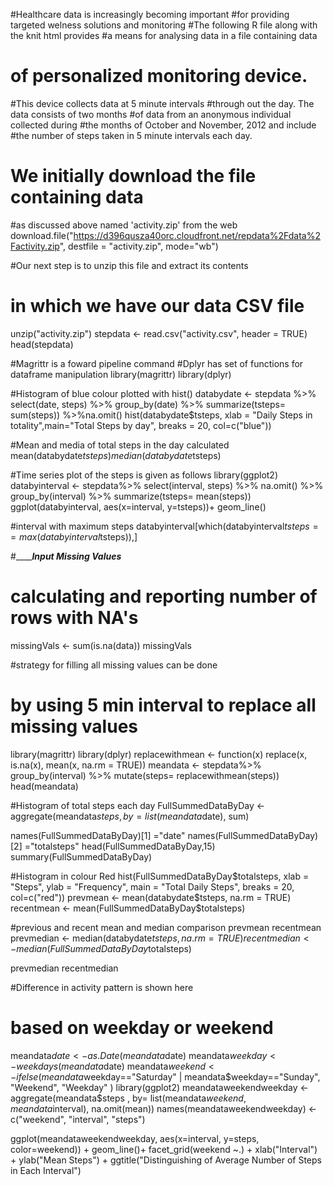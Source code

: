 #Healthcare data is increasingly becoming important
#for providing targeted welness solutions and monitoring
#The following R file along with the knit html provides
#a means for analysing data in a file containing data
# of personalized monitoring device.
#This device collects data at 5 minute intervals 
#through out the day. The data consists of two months
#of data from an anonymous individual collected during 
#the months of October and November, 2012 and include
#the number of steps taken in 5 minute intervals each day.



# We initially download the file containing data
#as discussed above named 'activity.zip' from the web
download.file("https://d396qusza40orc.cloudfront.net/repdata%2Fdata%2Factivity.zip", destfile = "activity.zip", mode="wb")

#Our next step is to unzip this file and extract its contents
# in which we have our data CSV file
unzip("activity.zip")
stepdata <- read.csv("activity.csv", header = TRUE)
head(stepdata)

#Magrittr is a foward pipeline command
#Dplyr has set of functions for dataframe manipulation
library(magrittr)
library(dplyr)

#Histogram of blue colour plotted with hist()
databydate <- stepdata %>% select(date, steps) %>% group_by(date) %>% summarize(tsteps= sum(steps)) %>%na.omit()
hist(databydate$tsteps, xlab = "Daily Steps in totality",main="Total Steps by day", breaks = 20, col=c("blue"))

#Mean and media of total steps in the day calculated
mean(databydate$tsteps)
median(databydate$tsteps)

#Time series plot of the steps is given as follows
library(ggplot2)
databyinterval <- stepdata%>% select(interval, steps) %>% na.omit() %>% group_by(interval) %>% summarize(tsteps= mean(steps)) 
ggplot(databyinterval, aes(x=interval, y=tsteps))+ geom_line()

#interval with maximum steps
databyinterval[which(databyinterval$tsteps== max(databyinterval$tsteps)),]


#_______Input Missing Values___

# calculating and reporting number of rows with NA's
missingVals <- sum(is.na(data))
missingVals


#strategy for filling all missing values can be done 
# by using 5 min interval to replace all missing values
library(magrittr)
library(dplyr)
replacewithmean <- function(x) replace(x, is.na(x), mean(x, na.rm = TRUE))
meandata <- stepdata%>% group_by(interval) %>% mutate(steps= replacewithmean(steps))
head(meandata)

#Histogram of total steps each day
FullSummedDataByDay <- aggregate(meandata$steps, by=list(meandata$date), sum)

names(FullSummedDataByDay)[1] ="date"
names(FullSummedDataByDay)[2] ="totalsteps"
head(FullSummedDataByDay,15)
summary(FullSummedDataByDay)

#Histogram in colour Red
hist(FullSummedDataByDay$totalsteps, xlab = "Steps", ylab = "Frequency", main = "Total Daily Steps", breaks = 20, col=c("red"))
prevmean <- mean(databydate$tsteps, na.rm = TRUE)
recentmean <- mean(FullSummedDataByDay$totalsteps)

#previous and recent mean and median comparison
prevmean
recentmean
prevmedian <- median(databydate$tsteps, na.rm = TRUE)
recentmedian <- median(FullSummedDataByDay$totalsteps)

prevmedian
recentmedian

#Difference in activity pattern is shown here 
# based on weekday or weekend
meandata$date <- as.Date(meandata$date)
meandata$weekday <- weekdays(meandata$date)
meandata$weekend <- ifelse(meandata$weekday=="Saturday" | meandata$weekday=="Sunday", "Weekend", "Weekday" )
library(ggplot2)
meandataweekendweekday <- aggregate(meandata$steps , by= list(meandata$weekend, meandata$interval), na.omit(mean))
names(meandataweekendweekday) <- c("weekend", "interval", "steps")

ggplot(meandataweekendweekday, aes(x=interval, y=steps, color=weekend)) + geom_line()+
  facet_grid(weekend ~.) + xlab("Interval") + ylab("Mean Steps") +
  ggtitle("Distinguishing of Average Number of Steps in Each Interval")
